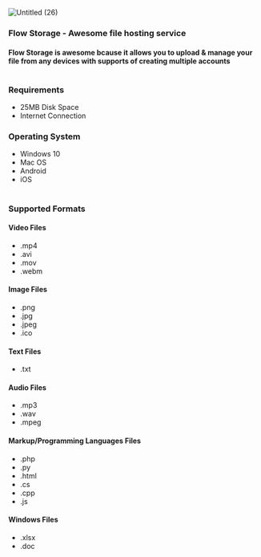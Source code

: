 ![Untitled (26)](https://user-images.githubusercontent.com/64541739/202902104-f09eaf8c-d830-4ef5-bb93-362bd01a407f.png)
### Flow Storage - Awesome file hosting service
#### Flow Storage is awesome bcause it allows you to upload & manage your file from any devices with supports of creating multiple accounts
#

### Requirements
- 25MB Disk Space
- Internet Connection 

### Operating System
- Windows 10 
- Mac OS
- Android 
- iOS

#

### Supported Formats

#### Video Files 
- .mp4 
- .avi
- .mov
- .webm

#### Image Files
- .png
- .jpg
- .jpeg
- .ico

#### Text Files
- .txt


#### Audio Files
- .mp3 
- .wav
- .mpeg

#### Markup/Programming Languages Files
- .php
- .py
- .html
- .cs
- .cpp
- .js

#### Windows Files

- .xlsx
- .doc
